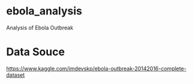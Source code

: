 # ebola_analysis
Analysis of Ebola Outbreak

# Data Souce
https://www.kaggle.com/imdevskp/ebola-outbreak-20142016-complete-dataset
